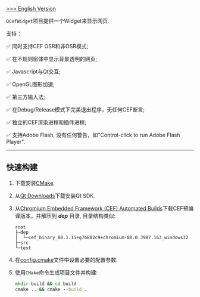 [ >>> English Version](README.md)

`QCefWidget`项目提供一个Widget来显示网页.

支持：

✅ 同时支持CEF OSR和非OSR模式;

✅ 在不规则窗体中显示背景透明的网页;

✅ Javascript与Qt交互;

✅ OpenGL图形加速;

✅ 第三方输入法;

✅ 在Debug/Release模式下完美退出程序，无任何CEF断言;

✅ 独立的CEF渲染进程和插件进程;

✅ 支持Adobe Flash, 没有任何警告，如"Control-click to run Adobe Flash Player".

---


## 快速构建

1. 下载安装[CMake](https://cmake.org/).

2. 从[Qt Downloads](https://download.qt.io/archive/qt/)下载安装Qt SDK.

3. 从[Chromium Embedded Framework (CEF) Automated Builds](http://opensource.spotify.com/cefbuilds/index.html)下载CEF预编译版本，并解压到 ***dep*** 目录, 目录结构类似:
    ```
    root
    ├─dep
    │  └─cef_binary_80.1.15+g7b802c9+chromium-80.0.3987.163_windows32
    ├─src
    └─test
    ```

4. 在[config.cmake](config.cmake)文件中设置必要的配置参数.

5. 使用`CMake`命令生成项目文件并构建:
    ``` bat
    mkdir build && cd build
    cmake .. && cmake --build .
    ```
